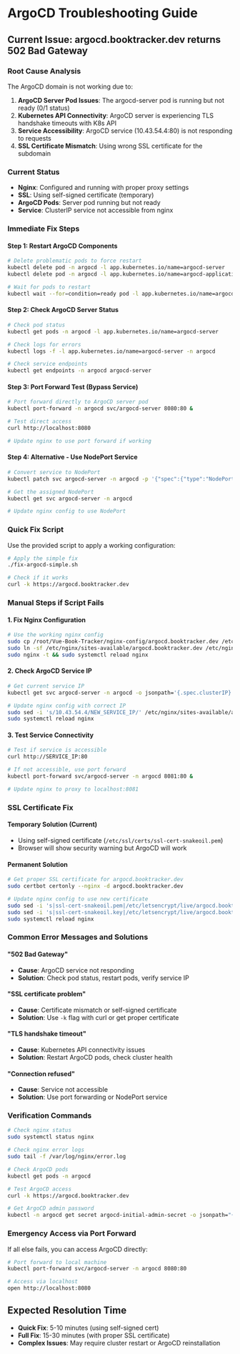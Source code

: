 # ArgoCD Troubleshooting Guide

## Current Issue: argocd.booktracker.dev returns 502 Bad Gateway

### Root Cause Analysis

The ArgoCD domain is not working due to:

1. **ArgoCD Server Pod Issues**: The argocd-server pod is running but not ready (0/1 status)
2. **Kubernetes API Connectivity**: ArgoCD server is experiencing TLS handshake timeouts with K8s API
3. **Service Accessibility**: ArgoCD service (10.43.54.4:80) is not responding to requests
4. **SSL Certificate Mismatch**: Using wrong SSL certificate for the subdomain

### Current Status

- **Nginx**: Configured and running with proper proxy settings
- **SSL**: Using self-signed certificate (temporary)
- **ArgoCD Pods**: Server pod running but not ready
- **Service**: ClusterIP service not accessible from nginx

### Immediate Fix Steps

#### Step 1: Restart ArgoCD Components

```bash
# Delete problematic pods to force restart
kubectl delete pod -n argocd -l app.kubernetes.io/name=argocd-server
kubectl delete pod -n argocd -l app.kubernetes.io/name=argocd-application-controller

# Wait for pods to restart
kubectl wait --for=condition=ready pod -l app.kubernetes.io/name=argocd-server -n argocd --timeout=300s
```

#### Step 2: Check ArgoCD Server Status

```bash
# Check pod status
kubectl get pods -n argocd -l app.kubernetes.io/name=argocd-server

# Check logs for errors
kubectl logs -f -l app.kubernetes.io/name=argocd-server -n argocd

# Check service endpoints
kubectl get endpoints -n argocd argocd-server
```

#### Step 3: Port Forward Test (Bypass Service)

```bash
# Port forward directly to ArgoCD server pod
kubectl port-forward -n argocd svc/argocd-server 8080:80 &

# Test direct access
curl http://localhost:8080

# Update nginx to use port forward if working
```

#### Step 4: Alternative - Use NodePort Service

```bash
# Convert service to NodePort
kubectl patch svc argocd-server -n argocd -p '{"spec":{"type":"NodePort"}}'

# Get the assigned NodePort
kubectl get svc argocd-server -n argocd

# Update nginx config to use NodePort
```

### Quick Fix Script

Use the provided script to apply a working configuration:

```bash
# Apply the simple fix
./fix-argocd-simple.sh

# Check if it works
curl -k https://argocd.booktracker.dev
```

### Manual Steps if Script Fails

#### 1. Fix Nginx Configuration

```bash
# Use the working nginx config
sudo cp /root/Vue-Book-Tracker/nginx-config/argocd.booktracker.dev /etc/nginx/sites-available/
sudo ln -sf /etc/nginx/sites-available/argocd.booktracker.dev /etc/nginx/sites-enabled/
sudo nginx -t && sudo systemctl reload nginx
```

#### 2. Check ArgoCD Service IP

```bash
# Get current service IP
kubectl get svc argocd-server -n argocd -o jsonpath='{.spec.clusterIP}'

# Update nginx config with correct IP
sudo sed -i 's/10.43.54.4/NEW_SERVICE_IP/' /etc/nginx/sites-available/argocd.booktracker.dev
sudo systemctl reload nginx
```

#### 3. Test Service Connectivity

```bash
# Test if service is accessible
curl http://SERVICE_IP:80

# If not accessible, use port forward
kubectl port-forward svc/argocd-server -n argocd 8081:80 &

# Update nginx to proxy to localhost:8081
```

### SSL Certificate Fix

#### Temporary Solution (Current)
- Using self-signed certificate (`/etc/ssl/certs/ssl-cert-snakeoil.pem`)
- Browser will show security warning but ArgoCD will work

#### Permanent Solution
```bash
# Get proper SSL certificate for argocd.booktracker.dev
sudo certbot certonly --nginx -d argocd.booktracker.dev

# Update nginx config to use new certificate
sudo sed -i 's|ssl-cert-snakeoil.pem|/etc/letsencrypt/live/argocd.booktracker.dev/fullchain.pem|' /etc/nginx/sites-available/argocd.booktracker.dev
sudo sed -i 's|ssl-cert-snakeoil.key|/etc/letsencrypt/live/argocd.booktracker.dev/privkey.pem|' /etc/nginx/sites-available/argocd.booktracker.dev
sudo systemctl reload nginx
```

### Common Error Messages and Solutions

#### "502 Bad Gateway"
- **Cause**: ArgoCD service not responding
- **Solution**: Check pod status, restart pods, verify service IP

#### "SSL certificate problem"  
- **Cause**: Certificate mismatch or self-signed certificate
- **Solution**: Use `-k` flag with curl or get proper certificate

#### "TLS handshake timeout"
- **Cause**: Kubernetes API connectivity issues
- **Solution**: Restart ArgoCD pods, check cluster health

#### "Connection refused"
- **Cause**: Service not accessible
- **Solution**: Use port forwarding or NodePort service

### Verification Commands

```bash
# Check nginx status
sudo systemctl status nginx

# Check nginx error logs
sudo tail -f /var/log/nginx/error.log

# Check ArgoCD pods
kubectl get pods -n argocd

# Test ArgoCD access
curl -k https://argocd.booktracker.dev

# Get ArgoCD admin password
kubectl -n argocd get secret argocd-initial-admin-secret -o jsonpath="{.data.password}" | base64 -d
```

### Emergency Access via Port Forward

If all else fails, you can access ArgoCD directly:

```bash
# Port forward to local machine
kubectl port-forward svc/argocd-server -n argocd 8080:80

# Access via localhost
open http://localhost:8080
```

## Expected Resolution Time

- **Quick Fix**: 5-10 minutes (using self-signed cert)
- **Full Fix**: 15-30 minutes (with proper SSL certificate)
- **Complex Issues**: May require cluster restart or ArgoCD reinstallation
